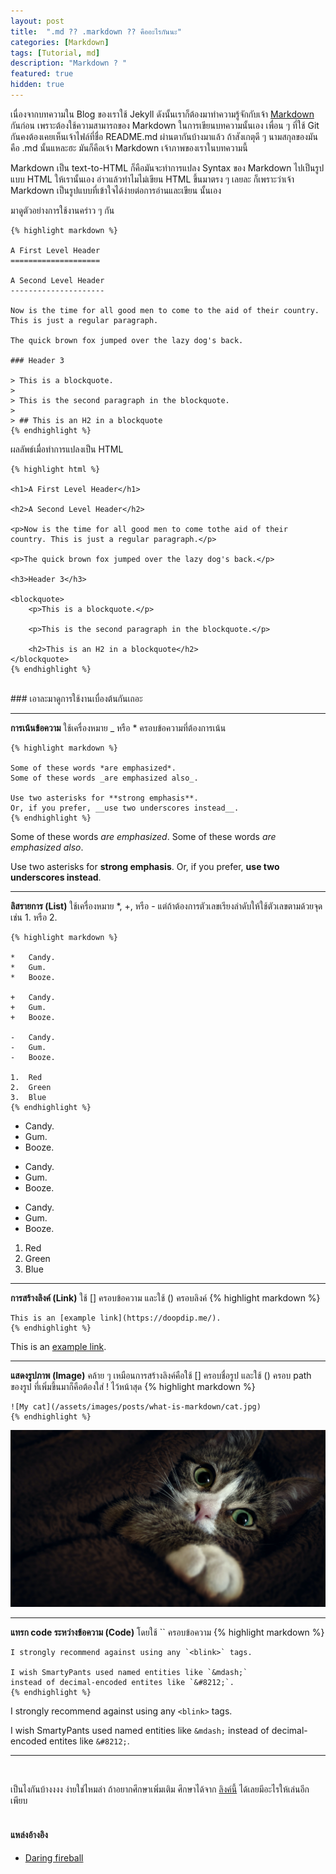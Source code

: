 ```yaml
---
layout: post
title:  ".md ?? .markdown ?? คืออะไรกันนะ"
categories: [Markdown]
tags: [Tutorial, md]
description: "Markdown ? "
featured: true
hidden: true
---
```


เนื่องจากบทความใน Blog ของเราใช้ Jekyll ดังนั้นเราก็ต้องมาทำความรู้จักกับเจ้า [Markdown][markdown-docs] กันก่อน เพราะต้องใช้ความสามารถของ Markdown ในการเขียนบทความนั้นเอง
เพื่อน ๆ ที่ใช้ Git กันคงต้องเคยเห็นเจ้าไฟล์ที่ชื่อ README.md ผ่านตากันบ้างมาแล้ว ถ้าสังเกตุดี ๆ นามสกุลของมันคือ .md นั้นแหละฮะ มันก็คือเจ้า Markdown เจ้าภาพของเราในบทความนี้

Markdown เป็น text-to-HTML ก็คือมันจะทำการแปลง Syntax ของ Markdown ไปเป็นรูปแบบ HTML ให้เรานั้นเอง อ่าวแล้วทำไมไม่เขียน HTML ขึ้นมาตรง ๆ เลยละ 
ก็เพราะว่าเจ้า Markdown เป็นรูปแบบที่เข้าใจได้ง่ายต่อการอ่านและเขียน นั้นเอง

มาดูตัวอย่างการใช้งานคร่าว ๆ กัน

    {% highlight markdown %}
    
    A First Level Header
    ====================

    A Second Level Header
    ---------------------

    Now is the time for all good men to come to the aid of their country. This is just a regular paragraph.

    The quick brown fox jumped over the lazy dog's back.

    ### Header 3

    > This is a blockquote.
    > 
    > This is the second paragraph in the blockquote.
    >
    > ## This is an H2 in a blockquote
    {% endhighlight %}

ผลลัพธ์เมื่อทำการแปลงเป็น HTML

    {% highlight html %}
   
    <h1>A First Level Header</h1>

    <h2>A Second Level Header</h2>

    <p>Now is the time for all good men to come tothe aid of their country. This is just a regular paragraph.</p>

    <p>The quick brown fox jumped over the lazy dog's back.</p>

    <h3>Header 3</h3>

    <blockquote>
        <p>This is a blockquote.</p>

        <p>This is the second paragraph in the blockquote.</p>

        <h2>This is an H2 in a blockquote</h2>
    </blockquote>
    {% endhighlight %}


<br/>
### เอาละมาดูการใช้งานเบื่องต้นกันเถอะ

---

**การเน้นข้อความ**  ใช้เครื่องหมาย _ หรือ * ครอบข้อความที่ต้องการเน้น

    {% highlight markdown %}
    
    Some of these words *are emphasized*.
    Some of these words _are emphasized also_.

    Use two asterisks for **strong emphasis**.
    Or, if you prefer, __use two underscores instead__.
    {% endhighlight %}

Some of these words *are emphasized*.
Some of these words _are emphasized also_.

Use two asterisks for **strong emphasis**.
Or, if you prefer, __use two underscores instead__.

---

**ลิสรายการ (List)** ใช้เครื่องหมาย *, +, หรือ - แต่ถ้าต้องการตัวเลขเรียงลำดับให้ใช้ตัวเลขตามด้วยจุด เช่น 1. หรือ 2.

    {% highlight markdown %}
    
    *   Candy.
    *   Gum.
    *   Booze.
    
    +   Candy.
    +   Gum.
    +   Booze.
    
    -   Candy.
    -   Gum.
    -   Booze.
    
    1.  Red
    2.  Green
    3.  Blue
    {% endhighlight %}

*   Candy.
*   Gum.
*   Booze.

+   Candy.
+   Gum.
+   Booze.

-   Candy.
-   Gum.
-   Booze.

1.  Red
2.  Green
3.  Blue

---

**การสร้างลิงค์ (Link)** ใช้ [] ครอบข้อความ และใช้ () ครอบลิงค์
    {% highlight markdown %}
    
    This is an [example link](https://doopdip.me/).
    {% endhighlight %}

This is an [example link](https://doopdip.me/).

---

**แสดงรูปภาพ (Image)** คล้าย ๆ เหมือนการสร้างลิงค์คือใช้ [] ครอบชื่อรูป และใช้ () ครอบ path ของรูป ที่เพิ่มขึ้นมาก็คือต้องใส่ ! ไว้หน้าสุด
    {% highlight markdown %}
     
    ![My cat](/assets/images/posts/what-is-markdown/cat.jpg)
    {% endhighlight %}

![My cat](/assets/images/posts/what-is-markdown/cat.jpg)

---

**แทรก code ระหว่างข้อความ (Code)** โดยใช้ `` ครอบข้อความ
    {% highlight markdown %}
     
    I strongly recommend against using any `<blink>` tags.
    
    I wish SmartyPants used named entities like `&mdash;`
    instead of decimal-encoded entites like `&#8212;`.
    {% endhighlight %}

I strongly recommend against using any `<blink>` tags.

I wish SmartyPants used named entities like `&mdash;`
instead of decimal-encoded entites like `&#8212;`.

---
<br/>

เป็นไงกันบ้างงงง ง่ายใช่ไหมล่า ถ้าอยากศึกษาเพิ่มเติม ศึกษาได้จาก [ลิงค์นี้][markdown-docs] ได้เลยมีอะไรให้เล่นอีกเพียบ
<br/>
<br/>
#### แหล่งอ้างอิง
* [Daring fireball][markdown-docs]

[markdown-docs]: https://daringfireball.net/projects/markdown
